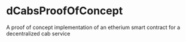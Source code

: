 # dCabsProofOfConcept
A proof of concept implementation of an etherium smart contract for a decentralized cab service
